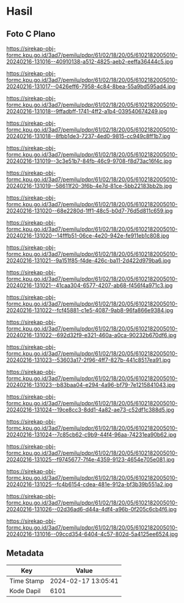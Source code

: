 # Hasil

## Foto C Plano

https://sirekap-obj-formc.kpu.go.id/3ad7/pemilu/pdpr/61/02/18/20/05/6102182005010-20240216-131016--40910138-a512-4825-aeb2-eeffa36444c5.jpg

https://sirekap-obj-formc.kpu.go.id/3ad7/pemilu/pdpr/61/02/18/20/05/6102182005010-20240216-131017--0426eff6-7958-4c84-8bea-55a9bd595ad4.jpg

https://sirekap-obj-formc.kpu.go.id/3ad7/pemilu/pdpr/61/02/18/20/05/6102182005010-20240216-131018--9ffadbff-1741-4ff2-a1b4-039540674249.jpg

https://sirekap-obj-formc.kpu.go.id/3ad7/pemilu/pdpr/61/02/18/20/05/6102182005010-20240216-131018--8fbb1de3-7237-4ed0-9815-cc949c8ff1b7.jpg

https://sirekap-obj-formc.kpu.go.id/3ad7/pemilu/pdpr/61/02/18/20/05/6102182005010-20240216-131019--3c3e51b7-84fb-46c9-9708-f8d73ac16f4c.jpg

https://sirekap-obj-formc.kpu.go.id/3ad7/pemilu/pdpr/61/02/18/20/05/6102182005010-20240216-131019--58611f20-3f6b-4e7d-81ce-5bb22183bb2b.jpg

https://sirekap-obj-formc.kpu.go.id/3ad7/pemilu/pdpr/61/02/18/20/05/6102182005010-20240216-131020--68e2280d-1ff1-48c5-b0d7-76d5d811c659.jpg

https://sirekap-obj-formc.kpu.go.id/3ad7/pemilu/pdpr/61/02/18/20/05/6102182005010-20240216-131020--14fffb51-06ce-4e20-942e-fe911eb1c808.jpg

https://sirekap-obj-formc.kpu.go.id/3ad7/pemilu/pdpr/61/02/18/20/05/6102182005010-20240216-131021--9a151f85-f4de-426c-ba11-2d422d979ba6.jpg

https://sirekap-obj-formc.kpu.go.id/3ad7/pemilu/pdpr/61/02/18/20/05/6102182005010-20240216-131021--41caa304-6577-4207-ab68-f456f4a971c3.jpg

https://sirekap-obj-formc.kpu.go.id/3ad7/pemilu/pdpr/61/02/18/20/05/6102182005010-20240216-131022--fcf45881-c1e5-4087-9ab8-96fa866e9384.jpg

https://sirekap-obj-formc.kpu.go.id/3ad7/pemilu/pdpr/61/02/18/20/05/6102182005010-20240216-131022--692d32f9-e321-460a-a0ca-90232b670df6.jpg

https://sirekap-obj-formc.kpu.go.id/3ad7/pemilu/pdpr/61/02/18/20/05/6102182005010-20240216-131023--53603a17-2f96-4ff7-827b-441c8517ea91.jpg

https://sirekap-obj-formc.kpu.go.id/3ad7/pemilu/pdpr/61/02/18/20/05/6102182005010-20240216-131023--b83baa04-e294-4a96-bf79-7e1215841043.jpg

https://sirekap-obj-formc.kpu.go.id/3ad7/pemilu/pdpr/61/02/18/20/05/6102182005010-20240216-131024--19ce8cc3-8dd1-4a82-ae73-c52df1c388d5.jpg

https://sirekap-obj-formc.kpu.go.id/3ad7/pemilu/pdpr/61/02/18/20/05/6102182005010-20240216-131024--7c85cb62-c9b9-44f4-96aa-74231ea90b62.jpg

https://sirekap-obj-formc.kpu.go.id/3ad7/pemilu/pdpr/61/02/18/20/05/6102182005010-20240216-131025--f9745677-7f4e-4359-9123-4654e705e081.jpg

https://sirekap-obj-formc.kpu.go.id/3ad7/pemilu/pdpr/61/02/18/20/05/6102182005010-20240216-131025--fc4b6154-cdea-481e-912a-bf3b39b551a2.jpg

https://sirekap-obj-formc.kpu.go.id/3ad7/pemilu/pdpr/61/02/18/20/05/6102182005010-20240216-131026--02d36ad6-d44a-4df4-a96b-0f205c6cb4f6.jpg

https://sirekap-obj-formc.kpu.go.id/3ad7/pemilu/pdpr/61/02/18/20/05/6102182005010-20240216-131016--09ccd354-6404-4c57-802d-5a4125ee6524.jpg


## Metadata

| Key        | Value               |
| ---------- | ------------------- |
| Time Stamp | 2024-02-17 13:05:41 |
| Kode Dapil | 6101                |



